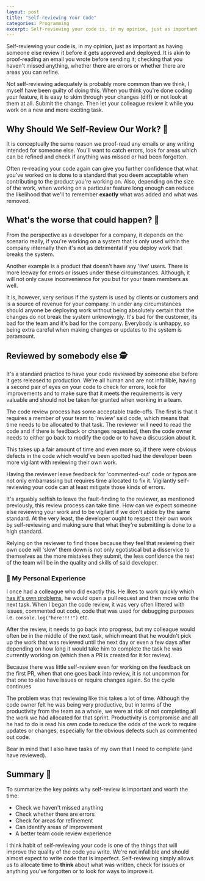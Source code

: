 ```yaml
---
layout: post
title: "Self-reviewing Your Code"
categories: Programming
excerpt: Self-reviewing your code is, in my opinion, just as important as having someone else review it before it gets approved and deployed.
---
```


Self-reviewing your code is, in my opinion, just as important as having someone else review it before it gets approved and deployed. It is akin to proof-reading an email you wrote before sending it; checking that you haven't missed anything, whether there are errors or whether there are areas you can refine.

Not self-reviewing adequately is probably more common than we think, I myself have been guilty of doing this. When you think you're done coding your feature, it is easy to skim through your changes (diff) or not look at them at all. Submit the change. Then let your colleague review it while you work on a new and more exciting task.


## Why Should We Self-Review Our Work? &#x1f914;

It is conceptually the same reason we proof-read any emails or any writing intended for someone else. You'll want to catch errors, look for areas which can be refined and check if anything was missed or had been forgotten.

Often re-reading your code again can give you further confidence that what you've worked on is done to a standard that you deem acceptable when contributing to the product you're working on. Also, depending on the size of the work, when working on a particular feature long enough can reduce the likelihood that we'll to remember **exactly** what was added and what was removed.

## What's the worse that could happen? &#x1f937;

From the perspective as a developer for a company, it depends on the scenario really, if you're working on a system that is only used within the company internally then it's not as detrimental if you deploy work that breaks the system.

Another example is a product that doesn't have any 'live' users. There is more leeway for errors or issues under these circumstances. Although, it will not only cause inconvenience for you but for your team members as well.

It is, however, very serious if the system is used by clients or customers and is a source of revenue for your company. In under any circumstances should anyone be deploying work without being absolutely certain that the changes do not break the system unknowingly. It's bad for the customer, its bad for the team and it's bad for the company. Everybody is unhappy, so being extra careful when making changes or updates to the system is paramount.

## Reviewed by somebody else &#x1f575;

It's a standard practice to have your code reviewed by someone else before it gets released to production. We're all human and are not infallible, having a second pair of eyes on your code to check for errors, look for improvements and to make sure that it meets the requirements is very valuable and should not be taken for granted when working in a team.

The code review process has some acceptable trade-offs. The first is that it requires a member of your team to 'review' said code, which means that time needs to be allocated to that task. The reviewer will need to read the code and if there is feedback or changes requested, then the code owner needs to either go back to modify the code or to have a discussion about it.

This takes up a fair amount of time and even more so, if there were obvious defects in the code which would've been spotted had the developer been more vigilant with reviewing their own work.

Having the reviewer leave feedback for 'commented-out' code or typos are not only embarrassing but requires time allocated to fix it. Vigilantly self-reviewing your code can at least mitigate those kinds of errors.

It's arguably selfish to leave the fault-finding to the reviewer, as mentioned previously, this review process can take time. How can we expect someone else reviewing your work and to be vigilant if we don't abide by the same standard. At the very least, the developer ought to respect their own work by self-reviewing and making sure that what they're submitting is done to a high standard.

Relying on the reviewer to find those because they feel that reviewing their own code will 'slow' them down is not only egotistical but a disservice to themselves as the more mistakes they submit, the less confidence the rest of the team will be in the quality and skills of said developer.

### &#x1f9d4; My Personal Experience

I once had a colleague who did exactly this. He likes to work quickly which [has it's own problems](/writing-code-too-quickly), he would open a pull request and then move onto the next task. When I began the code review, it was very often littered with issues, commented out code, code that was used for debugging purposes i.e. `console.log("here!!!!")` etc.

After the review, it needs to go back into progress, but my colleague would often be in the middle of the next task, which meant that he wouldn't pick up the work that was reviewed until the next day or even a few days after depending on how long it would take him to complete the task he was currently working on (which then a PR is created for it for review).

Because there was little self-review even for working on the feedback on the first PR, when that one goes back into review, it is not uncommon for that one to also have issues or require changes again. So the cycle continues

The problem was that reviewing like this takes a lot of time. Although the code owner felt he was being very productive, but in terms of the productivity from the team as a whole, we were at risk of not completing all the work we had allocated for that sprint. Productivity is compromise and all he had to do is read his own code to reduce the odds of the work to require updates or changes, especially for the obvious defects such as commented out code.

Bear in mind that I also have tasks of my own that I need to complete (and have reviewed).

## Summary &#x1f4dd;

To summarize the key points why self-review is important and worth the time:

- Check we haven't missed anything
- Check whether there are errors
- Check for areas for refinement
- Can identify areas of improvement
- A better team code review experience

I think habit of self-reviewing your code is one of the things that will improve the quality of the code you write. We're not infallible and should almost expect to write code that is imperfect. Self-reviewing simply allows us to allocate time to **think** about what was written, check for issues or anything you've forgotten or to look for ways to improve it.
